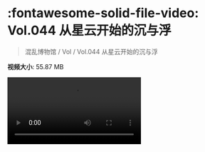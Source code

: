 # :fontawesome-solid-file-video: Vol.044 从星云开始的沉与浮

> 混乱博物馆 / Vol / Vol.044 从星云开始的沉与浮

**视频大小**: 55.87 MB

<div class="video"><video src="https://file.hsyhx.top/archive/混乱博物馆/Vol/Vol.044 从星云开始的沉与浮.mp4" controls preload>🤔 您的浏览器不支持 video 标签</video></div>